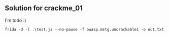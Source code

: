 ## Solution for crackme_01
I'm todo :)

~~~
frida -U -l .\test.js --no-pause -f owasp.mstg.uncrackable1 -o out.txt
~~~

